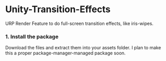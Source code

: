 # Unity-Transition-Effects
URP Render Feature to do full-screen transition effects, like iris-wipes.

### 1. Install the package
Download the files and extract them into your assets folder. 
I plan to make this a proper package-manager-managed package soon.

